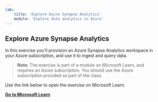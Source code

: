 ```yaml
---
lab:
    title: 'Explore Azure Synapse Analytics'
    module: 'Explore data analytics in Azure'
---
```


## Explore Azure Synapse Analytics

In this exercise you'll provision an Azure Synapse Analytics workspace in your Azure subscription, and use it to ingest and query data.

> **Note**: The exercise is part of a module on Microsoft Learn, and requires an Azure subscription. You should use the Azure subscription provided as part of the class.

Use the link below to open the exercise on Microsoft Learn.

**[Go to Microsoft Learn](https://docs.microsoft.com/learn/modules/examine-components-of-modern-data-warehouse/5-exercise-azure-synapse#provision-an-azure-synapse-analytics-workspace)**
